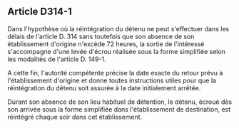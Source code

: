Article D314-1
----
Dans l'hypothèse où la réintégration du détenu ne peut s'effectuer dans les
délais de l'article D. 314 sans toutefois que son absence de son établissement
d'origine n'excède 72 heures, la sortie de l'intéressé s'accompagne d'une levée
d'écrou réalisée sous la forme simplifiée selon les modalités de l'article D.
149-1.

A cette fin, l'autorité compétente précise la date exacte du retour prévu à
l'établissement d'origine et donne toutes instructions utiles pour que la
réintégration du détenu soit assurée à la date initialement arrêtée.

Durant son absence de son lieu habituel de détention, le détenu, écroué dès son
arrivée sous la forme simplifiée dans l'établissement de destination, est
réintégré chaque soir dans cet établissement.
